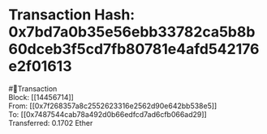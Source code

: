 
Transaction Hash: 0x7bd7a0b35e56ebb33782ca5b8b60dceb3f5cd7fb80781e4afd542176e2f01613
====================================================================================
  
#💸Transaction  
Block: [[14456714]]  
From: [[0x7f268357a8c2552623316e2562d90e642bb538e5]]  
To: [[0x7487544cab78a492d0b66edfcd7ad6cfb066ad29]]  
Transferred: 0.1702 Ether